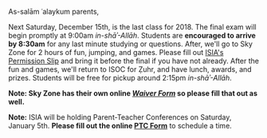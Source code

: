As-salām ʿalaykum parents,

Next Saturday, December 15th, is the last class for 2018. The final exam will begin promptly at 9:00am *in-shāʾ-Allāh*. Students are **encouraged to arrive by 8:30am** for any last minute studying or questions.
After, we'll go to Sky Zone for 2 hours of fun, jumping, and games. Please fill out [ISIA's Permission Slip](https://drive.google.com/open?id=1z1bs4PsIbjLIpvPJDgGFlfzY4vXo9FCk) and bring it before the final if you have not already.
After the fun and games, we'll return to ISOC for Ẓuhr, and have lunch, awards, and prizes.
Students will be free for pickup around 2:15pm *in-shāʾ-Allāh*.

**Note: Sky Zone has their own online [*Waiver Form*](https://westminsterstore.skyzone.com/waiver/WaiverInfo.aspx) so please fill that out as well.**


**Note:** ISIA will be holding Parent-Teacher Conferences on Saturday, January 5th. **Please fill out the online [PTC Form](https://docs.google.com/forms/d/e/1FAIpQLScIYDgdJLmZ2oSPhzhASKlsTtJvTclJh-0gRjitjFBYuNfunA/viewform?usp=sf_link)** to schedule a time.
